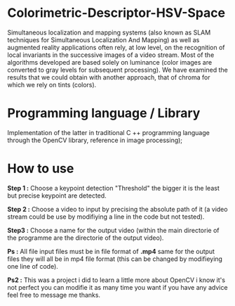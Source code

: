 # Colorimetric-Descriptor-HSV-Space
Simultaneous localization and mapping systems (also known as SLAM techniques for Simultaneous Localization And Mapping) as well as augmented reality applications often rely, at low level, on the recognition of local invariants in the successive images of a video stream.
Most of the algorithms developed are based solely on luminance (color images are converted to gray levels for subsequent processing).
We have examined the results that we could obtain with another approach, that of chroma for which we rely on tints (colors).


# Programming language / Library
Implementation of the latter in traditional C ++ programming language through the OpenCV library, reference in image processing);

# How to use

**Step 1 :** Choose a keypoint detection "Threshold" the bigger it is the least but precise keypoint are detected.

**Step 2 :** Choose a video to input by precising the absolute path of it (a video stream could be use by modifiying a line in the code but not tested).

**Step3 :** Choose a name for the output video (within the main directorie of the programme are the directorie of the output video).

**Ps :** All file input files must be in file format of **.mp4** same for the output files they will all be in mp4 file format (this can be changed by modifieying one line of code). 

**Ps2 :** This was a project i did to learn a little more about OpenCV i know it's not perfect you can modifie it as many time you want if you have any advice feel free to message me thanks.
